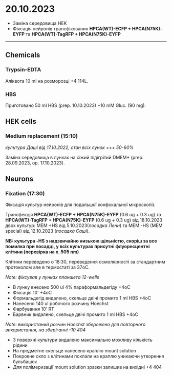 20.10.2023
=========
- Заміна середовища HEK
- Фіксація нейронів трансфікованих __HPCA(WT)-ECFP + HPCA(N75K)-EYFP__ та __HPCA(WT)-TagRFP + HPCA(N75K)-EYFP__

---

## Chemicals
### Trypsin-EDTA
Аліквота 10 ml на розморозці +4 114L.

### HBS
Приготовано 50 ml HBS (prep. 10.10.2023) +10 mM Gluc. (90 mg).

## HEK cells
### Medium replacement (15:10)
_культура Даші від 17.10.2022, стан всіх лунок +++ 50-60%_

Заміна середовища в лунках на сіжий підігрітий DMEM+ (prep. 28.09.2023, op. 17.10.2023).

## Neurons
### Fixation (17:30)
Фіксація культур нейронів для подальшої конфокальної мікроскопії.

Трансфекція __HPCA(WT)-ECFP + HPCA(N75K)-EYFP__ (0.6 ug + 0.3 ug) та __HPCA(WT)-TagRFP + HPCA(N75K)-EYFP__ (0.6 ug + 0.3 ug) від 18.10.2023 двох культур: MEM +HS від 5.10.2023(_посадка Лени_) та MEM -HS (MEM special) від 12.10.2023 (_посадка Саші_).

__NB: культура -HS з надзвичайно низькою щільністю, скоріш за все помилка при посадці, у всіх культурах присутні флуоресцентні клітини (перевірка на x. 505 nm)__

Клітини переведено о 18:30, переведення осмолярності за стандартним протоколом але в термостаті за 37oC.

_Note: фіксував у лунках планшета 12-wells_

- В лунку внесено 500 ul 4% параформальдегіду  +4oC
- Фіксація 10' +4oC
- Формальдегід видалено, скельце двічі промито 1 ml HBS +4oC
- Нанесено 140 ul робочого розчину Hoechst
- Фарбування 10' RT
- Барвник видалено, скельце двічі промито 1 ml HBS +4oC

_Note: використаний розчин Hoechst збережено для повторного використання, на зберіганні -10 404_

- З поверхні культури видалено максимально можливу кількість рідини
- На предметне скельце нанесено краплю mount solution
- Покровне скло з клітинами поклали на краплю уникаючи утворення бульбашок
- Для полімеризації mount solution зразки залишив на вихідні +4 404